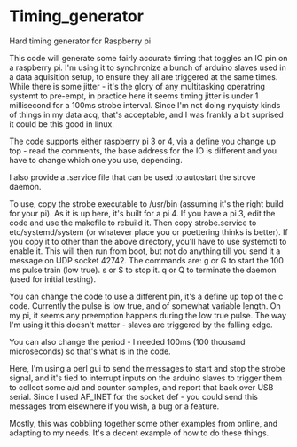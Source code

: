 # Timing_generator
Hard timing generator for Raspberry pi

This code will generate some fairly accurate timing that toggles an IO pin on a raspberry pi.  I'm using it to 
synchronize a bunch of arduino slaves used in a data aquisition setup, to ensure they all are triggered at the same times.
While there is some jitter - it's the glory of any multitasking operatring systemt to pre-empt, in practice here 
it seems timing jitter is under 1 millisecond for a 100ms strobe interval.  Since I'm not doing nyquisty kinds of things
in my data acq, that's acceptable, and I was frankly a bit suprised it could be this good in linux.

The code supports either raspberry pi 3 or 4, via a define you change up top - read the comments, the base address for the
IO is different and you have to change which one you use, depending.

I also provide a .service file that can be used to autostart the strove daemon.

To use, copy the strobe executable to /usr/bin (assuming it's the right build for your pi).
As it is up here, it's built for a pi 4.  If you have a pi 3, edit the code and use the makefile to rebuild it.
Then copy strobe.service to etc/systemd/system (or whatever place you or poettering thinks is better).
If you copy it to other than the above directory, you'll have to use systemctl to enable it.
This will then run from boot, but not do anything till you send it a message on UDP socket 42742.
The commands are:
g or G to start the 100 ms pulse train (low true).
s or S to stop it.
q or Q to terminate the daemon (used for initial testing).

You can change the code to use a different pin, it's a define up top of the c code.
Currently the pulse is low true, and of somewhat variable length. On my pi, it seems any preemption happens during
the low true pulse.  The way I'm using it this doesn't matter - slaves are triggered by the falling edge.

You can also change the period - I needed 100ms (100 thousand microseconds) so that's what is in the code.

Here, I'm using a perl gui to send the messages to start and stop the strobe signal, and it's tied to interrupt inputs
on the arduino slaves to trigger them to collect some a/d and counter samples, and report that back over USB serial.
Since I used AF_INET for the socket def - you could send this messages from elsewhere if you wish, a bug or a feature.

Mostly, this was cobbling together some other examples from online, and adapting to my needs.  It's a decent example of
how to do these things.
